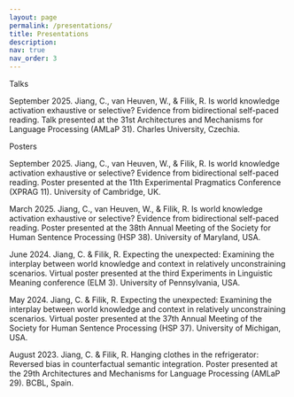 ```yaml
---
layout: page
permalink: /presentations/
title: Presentations
description:
nav: true
nav_order: 3
---
```


Talks

<span class="font-weight-bold">September 2025.</span> Jiang, C., van Heuven, W., & Filik, R. Is world knowledge activation exhaustive or selective? Evidence from bidirectional self-paced reading. Talk presented at the 31st Architectures and Mechanisms for Language Processing (AMLaP 31). Charles University, Czechia.

Posters

<span class="font-weight-bold">September 2025.</span> Jiang, C., van Heuven, W., & Filik, R. Is world knowledge activation exhaustive or selective? Evidence from bidirectional self-paced reading. Poster presented at the 11th Experimental Pragmatics Conference (XPRAG 11). University of Cambridge, UK.

<span class="font-weight-bold">March 2025.</span> Jiang, C., van Heuven, W., & Filik, R. Is world knowledge activation exhaustive or selective? Evidence from bidirectional self-paced reading. Poster presented at the 38th Annual Meeting of the Society for Human Sentence Processing (HSP 38). University of Maryland, USA.

<span class="font-weight-bold">June 2024.</span> Jiang, C. & Filik, R. Expecting the unexpected: Examining the interplay between world knowledge and context in relatively unconstraining scenarios. Virtual poster presented at the third Experiments in Linguistic Meaning conference (ELM 3). University of Pennsylvania, USA.

<span class="font-weight-bold">May 2024.</span> Jiang, C. & Filik, R. Expecting the unexpected: Examining the interplay between world knowledge and context in relatively unconstraining scenarios. Virtual poster presented at the 37th Annual Meeting of the Society for Human Sentence Processing (HSP 37). University of Michigan, USA.

<span class="font-weight-bold">August 2023.</span> Jiang, C. & Filik, R. Hanging clothes in the refrigerator: Reversed bias in counterfactual semantic integration. Poster presented at the 29th Architectures and Mechanisms for Language Processing (AMLaP 29). BCBL, Spain.
